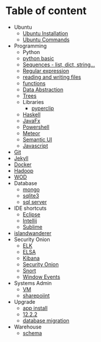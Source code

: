 # Table of content
 * Ubuntu
   * [Ubuntu Installation](./ubuntu_install.md)
   * [Ubuntu Commands](./ubuntu_cmd.md)
 * Programming
   * Python
    * [python basic](./py_basics.md)
    * [Sequences - list, dict, string...](./py_sequences.md)
    * [Regular expression](./py_regular_exp.md)
    * [reading and writing files](./py_io.md)
    * [functions](./py_functions.md)
    * [Data Abstraction](./py_data_abstraction.md)
    * [Trees](./py_trees.md)
    * Libraries
      * [pyperclip](./py_lib_pyperclip.md)
   * [Haskell](./haskell.md)
   * [JavaFx](./javafx.md)
   * [Powershell](./powershell.md)
   * [Meteor](./web_meteor.md)
   * [Semantic UI](./web_semantic-ui.md)
   * [Javascript](./javascript.md)
 * [Git](./git.md)
 * [Jekyll](./jekyll_site.md)
 * [Docker](./docker.md)
 * [Hadoop](./hadoop.md)
 * [WOD](./wodsetup.md)
 * Database
   * [mongo](./db_mongo.md)
   * [sqlite3](./db_sqlite3.md)
   * [sql server](./db_sql_server.md)
 * IDE shortcuts
   * [Eclipse](./ide_eclipse_shortcuts.md)
   * [Intellij](./ide_intellij.shortcut.md)
   * [Sublime](./ide_sublime_shortcut.md)
 * [islandwanderer](./islandwanderer.md)
 * Security Onion
   * [ELK](./so_elk.md)
   * [ELSA](./so_elsa.md)
   * [Kibana](./so_kibana_search.md)
   * [Security Onion](./so_security_onion.md)
   * [Snort](./so_snort.md)
   * [Window Events](./so_windows_events.md)
 * Systems Admin
   * [VM](./sysadmin_vm.md)
   * [sharepoiint](./sysadmin_sharepoint.md)
 * Upgrade
   * [app install](./upgrade_app_installation.md)
   * [12.2.2](./upgrade_cps_12_2_2.md)
   * [database migration](./upgrade_database_migration.md)
 * Warehouse
   * [schema](./warehouse_schema.md)
